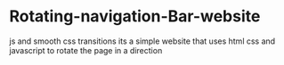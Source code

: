 # Rotating-navigation-Bar-website
js and smooth css transitions
its a simple website that uses html css and javascript to rotate the page in a direction
